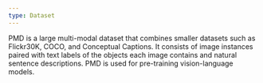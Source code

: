 ```yaml
---
type: Dataset
---
```


PMD is a large multi-modal dataset that combines smaller datasets such as Flickr30K, COCO, and Conceptual Captions. It consists of image instances paired with text labels of the objects each image contains and natural sentence descriptions. PMD is used for pre-training vision-language models.